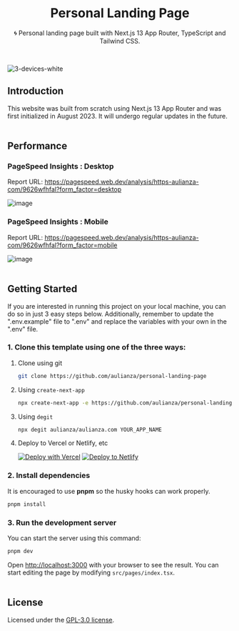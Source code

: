 <div align="center">
  <h1>Personal Landing Page</h1>
  <p>🌀 Personal landing page built with Next.js 13 App Router, TypeScript and Tailwind CSS.</p>
</div>
<br />

![3-devices-white](https://github.com/aulianza/aulianza.com/assets/15605885/2d1079d4-973b-417e-8b6d-d5ae93831dc7)
<br />

## Introduction

This website was built from scratch using Next.js 13 App Router and was first initialized in August 2023. It will undergo regular updates in the future.
<br /><br />

## Performance

### PageSpeed Insights : Desktop

Report URL: https://pagespeed.web.dev/analysis/https-aulianza-com/9626wfhfal?form_factor=desktop

![image](https://github.com/aulianza/aulianza.com/assets/15605885/1d67a286-eb47-41f7-9f62-d47875b4ff1b)

### PageSpeed Insights : Mobile

Report URL: https://pagespeed.web.dev/analysis/https-aulianza-com/9626wfhfal?form_factor=mobile

![image](https://github.com/aulianza/aulianza.com/assets/15605885/aebcd382-82c2-402e-a681-80358ef6fb6f)
<br /><br />

## Getting Started

If you are interested in running this project on your local machine, you can do so in just 3 easy steps below. Additionally, remember to update the ".env.example" file to ".env" and replace the variables with your own in the ".env" file.

### 1. Clone this template using one of the three ways:

1. Clone using git

   ```bash
   git clone https://github.com/aulianza/personal-landing-page
   ```

2. Using `create-next-app`

   ```bash
   npx create-next-app -e https://github.com/aulianza/personal-landing-page project-name
   ```

3. Using `degit`

   ```bash
   npx degit aulianza/aulianza.com YOUR_APP_NAME
   ```

4. Deploy to Vercel or Netlify, etc

   [![Deploy with Vercel](https://vercel.com/button)](https://vercel.com/new/git/external?repository-url=https://github.com/aulianza/personal-landing-page)
   [![Deploy to Netlify](https://www.netlify.com/img/deploy/button.svg)](https://app.netlify.com/start/deploy?repository=https://github.com/aulianza/personal-landing-page)

### 2. Install dependencies

It is encouraged to use **pnpm** so the husky hooks can work properly.

```bash
pnpm install
```

### 3. Run the development server

You can start the server using this command:

```bash
pnpm dev
```

Open [http://localhost:3000](http://localhost:3000) with your browser to see the result. You can start editing the page by modifying `src/pages/index.tsx`.
<br /><br />

## License

Licensed under the [GPL-3.0 license](https://github.com/aulianza/aulianza.com/blob/master/LICENSE).
